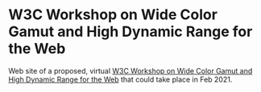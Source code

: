 # W3C Workshop on Wide Color Gamut and High Dynamic Range for the Web

Web site of a proposed, virtual [W3C Workshop on Wide Color Gamut and High Dynamic Range for the Web](https://www.w3.org/Graphics/Color/Workshop/) that could take place in Feb 2021.
